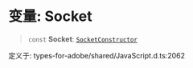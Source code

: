 # 变量: Socket

> `const` **Socket**: [`SocketConstructor`](../interfaces/SocketConstructor.md)

定义于: types-for-adobe/shared/JavaScript.d.ts:2062
